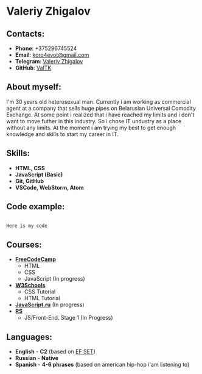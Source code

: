 # Valeriy Zhigalov

## Contacts:

- **Phone**: +375296745524
- **Email**: <koro4evot@gmail.com>
- **Telegram**: [Valeriy Zhigalov](https://t.me/ValTK)
- **GitHub**: [ValTK](https://github.com/ValTK)

## About myself:

I'm 30 years old heterosexual man. Currently i am working as commercial agent at a company that sells huge pipes on Belarusian Universal Comodity Exchange. At some point i realized that i have reached my limits and i don't want to move futher in this industry. So i chose IT undustry as a place without any limits. At the moment i am trying my best to get enough knowledge and skills to start my career in IT.

## Skills:

- **HTML, CSS**
- **JavaScript (Basic)**
- **Git, GitHub**
- **VSCode, WebStorm, Atom**

## Code example:

```

Here is my code

```

## Courses:

- **[FreeCodeCamp](https://www.freecodecamp.org)**
  - HTML
  - CSS
  - JavaScript (In progress)
- **[W3Schools](https://www.w3schools.com)**
  - CSS Tutorial
  - HTML Tutorial
- **[JavaScript.ru](https://www.learn.javacsript.ru>)** (In progress)
- **[RS](https://www.rs.school)**
  - JS/Front-End. Stage 1 (In Progress)

## Languages:

- **English** - **C2** (based on [EF SET](https://www.efset.org/cert/1zUKPi))
- **Russian** - **Native**
- **Spanish** - **4-6 phrases** (based on american hip-hop i'am listening to)
